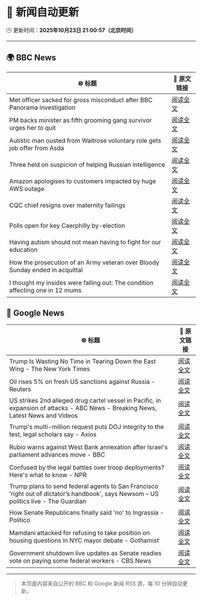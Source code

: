 # 🧠 新闻自动更新

🕒 更新时间：**2025年10月23日 21:00:57（北京时间）**

---

## 🌍 BBC News

| 🌐 标题 | 🔗 原文链接 |
|--------|-------------|
| Met officer sacked for gross misconduct after BBC Panorama investigation | [阅读全文](https://www.bbc.com/news/articles/cy0kynx59v0o?at_medium=RSS&at_campaign=rss) |
| PM backs minister as fifth grooming gang survivor urges her to quit | [阅读全文](https://www.bbc.com/news/articles/cly285e5ljyo?at_medium=RSS&at_campaign=rss) |
| Autistic man ousted from Waitrose voluntary role gets job offer from Asda | [阅读全文](https://www.bbc.com/news/articles/c98n53dpzx6o?at_medium=RSS&at_campaign=rss) |
| Three held on suspicion of helping Russian intelligence | [阅读全文](https://www.bbc.com/news/articles/c2lpzjvgrp8o?at_medium=RSS&at_campaign=rss) |
| Amazon apologises to customers impacted by huge AWS outage | [阅读全文](https://www.bbc.com/news/articles/cvgvnp77dy9o?at_medium=RSS&at_campaign=rss) |
| CQC chief resigns over maternity failings | [阅读全文](https://www.bbc.com/news/articles/c4gp2wgzpp1o?at_medium=RSS&at_campaign=rss) |
| Polls open for key Caerphilly by-election | [阅读全文](https://www.bbc.com/news/articles/c993nlyrdglo?at_medium=RSS&at_campaign=rss) |
| Having autism should not mean having to fight for our education | [阅读全文](https://www.bbc.com/news/articles/c891y5n2de8o?at_medium=RSS&at_campaign=rss) |
| How the prosecution of an Army veteran over Bloody Sunday ended in acquittal | [阅读全文](https://www.bbc.com/news/articles/cy0kgnlk7rpo?at_medium=RSS&at_campaign=rss) |
| I thought my insides were falling out: The condition affecting one in 12 mums | [阅读全文](https://www.bbc.com/news/articles/ckgk0y18mrvo?at_medium=RSS&at_campaign=rss) |

## 📰 Google News

| 🌐 标题 | 🔗 原文链接 |
|--------|-------------|
| Trump Is Wasting No Time in Tearing Down the East Wing - The New York Times | [阅读全文](https://news.google.com/rss/articles/CBMilAFBVV95cUxOTnFzNm5sbWt4Rnd3dDhJaTVvNUdHS2hudE4xOUdZd2g5WTB4bHZ1dEZmNHpHa0lEZmJwNnN0a3IwYUU4NFRzNjI5bnRKRkVWbEV4eVBnUndZYUZvWEU0WUhSWTg4cEJEeW52WkVBTHBWZGRwRTV3UXp4SEFTWlJpRzh1dWQ0cGhrWWJmMzB4SFowaHhf?oc=5) |
| Oil rises 5% on fresh US sanctions against Russia - Reuters | [阅读全文](https://news.google.com/rss/articles/CBMiywFBVV95cUxQQUJmWV9TNFpUcWtfaDhCOUh0dE1odTkyeTJrT0VzSUtFSnJDQ05jTWlyMFJ0WENkQ0l2ZVRTVHVGUmFEejE4dHlQZGk5Q2Qxbk1QZXhTbVJqVHVqeDFQLWJPdDFsWXBRVmlnS1laTUtnT3RTLW5tWHR4bEtsYW9CbmV4WGdYNGtMZkZId2VKRFVEb0N0aEt6MmtwU18yRF85OHh3eDZZUXRRYnpILXVLTnpqdW41TV9BaDFySFo3OHhnN2ZhcmVXSjRKaw?oc=5) |
| US strikes 2nd alleged drug cartel vessel in Pacific, in expansion of attacks - ABC News - Breaking News, Latest News and Videos | [阅读全文](https://news.google.com/rss/articles/CBMiowFBVV95cUxQNkNMcEh0VHdJdHRrRFY5b3pkS2VLbUtNNnR4ZktpOElSd0ZQWTM1aTNIQkYzcGlDQ2tCWnpocTdSQzhsS3M0NVFpVmJpOVhwRE1Lb2JFaTNnZmZIMlgxcTJwZnlQY3RmTVpzTE9ta2pJUElnZTdsWm9FN2VSX2o4LTFqUXFPWHdfQjB3ckFmMDQ5cnBuTnVqVXVKcnlzYllaMl9z0gGoAUFVX3lxTE9EbEtMVUFWeHhON1JhbWQ4LVY2U2ctbTQ5dFhRUDduWnBKbDNCRFViNmVQOTdLN0RMNEZGNWtWV3dPWDNDZ2lTNFVaWTNFeVREcjF5d3c0RHdEbW5Db2dkQ2ZoUFF2V01MZjRXQVZxOWRIWDc1UEJsc2g4ZW92akRPZ3lXYlhSamJkc09LNlJyTDl0UWNPcWppNG00d3lUZGFFbUNXc1lqYQ?oc=5) |
| Trump's multi-million request puts DOJ integrity to the test, legal scholars say - Axios | [阅读全文](https://news.google.com/rss/articles/CBMiigFBVV95cUxOeWk4dXppUHZCcW8xNnlZelYyTnhKM3QwcE5GOFR3S2p5S1BBLThFSkdyZkt0ZHU3RmlpZUp5VTNqNXhZd1l4cF9vQ2xldEYtOGRESTR6WXRDcHJrZUFNbUJlUnRhTXVaTmRSbzBXX2pwTXhuNXB6bi1fMmp6dTRJUEZEaDNpWXRZa0E?oc=5) |
| Rubio warns against West Bank annexation after Israel's parliament advances move - BBC | [阅读全文](https://news.google.com/rss/articles/CBMiWkFVX3lxTE9zeGVqNkRqbnByV2YwRERic2FsUDdkQlRQb0xHUE1NalF4QU1TZThvUndHR1dhZG5ETlFpR0t2VDM3R1FQSFFlMWtNc2VxZE16QWlEbVo1cm9Jd9IBX0FVX3lxTE5HTVp4cVRRYXpfYkNXelRpTmt3SjdhUnJ4NXZQNHpNdWgteEZEbnJ3TU1ha0cyRkpIVnc0VTBrc2dfeV9KQmRqb0kxVXAzUVpkSW1YWVBmMFl1TEx2cW9v?oc=5) |
| Confused by the legal battles over troop deployments? Here's what to know - NPR | [阅读全文](https://news.google.com/rss/articles/CBMijgFBVV95cUxNNkNROWNZT3g0Q0RoUXVHNmlkWFg0a0xmN3JvS1Z3RkoxYlFrQlJGYU5kbjd6R1J0UGswdTFEcWVkWVl3Z1N5SUZ5R3NoRHpQZE9CUG9XU1E2NGxsVHpEbC01a3RYWlVTa1JuY1lRbDFlZTc1dVoyUlhURUFkUGxzWFZhbkJMSTJXczBBbHBn?oc=5) |
| Trump plans to send federal agents to San Francisco ‘right out of dictator’s handbook’, says Newsom – US politics live - The Guardian | [阅读全文](https://news.google.com/rss/articles/CBMi0AFBVV95cUxQTVhHVWY0V0tTbW11QlN3WjBoVjUwNjBSa2ZfRnpxU0lrT2V0M0VoS2hWV2lrLWE0Q2Q1OWlRV3FjR1FKaVFTemJDbWhPeVN4TFVzT2QzX2E5OXNwV0FLUmM3bVBub2JFYVE3OE51X0RnSTVZbDVKaGJHcExjWURRVWdvVU45dHBpZnI0dnZCalQ1SDdWeWhjWmF0bk11WVV1Q0Y3NDVlUHh2dTVyeUljSGpVdTVsMWJWYWQxVkZiLXNBV0JGQUROOUhMQTJ2cjZE?oc=5) |
| How Senate Republicans finally said 'no' to Ingrassia - Politico | [阅读全文](https://news.google.com/rss/articles/CBMiogFBVV95cUxNSm5aMW00dEtBSWU2cDBYSjliWkpfOWNiMDdjZ3NxRHVmeTN3ZHFzSUttXzRKNEhJNS1nTDBzVGlCUEU2bjJqdEhQVTJ6MlhsQm13SUh6SGNFWVNPLWdaWEV1SXNQOVEwb0ZyYjQwTE9iekdzN0FkamRqT014ZTBidlRZdnk5Z3hNUDNCT0kwMmlqdDBNTzM2eFBPN3hFNmhZdGc?oc=5) |
| Mamdani attacked for refusing to take position on housing questions in NYC mayor debate - Gothamist | [阅读全文](https://news.google.com/rss/articles/CBMitAFBVV95cUxPN0ltMGtCU19kUWNzdXZIcFppRVhQOHFFOXl6d3FSMV96SkZfZHZZSy14V1llSlJUcC1oTFZnZ2VRWHFxV2pZUzZZbGtIS1BycHJmVFJ5RlNKQjZmUktmclNhelNrQlBCaXlOTU9USTJOQ2tyY0F0R0d3T3B1NENLZVZ1b192cndIY1Y0ZXNFMkJoNEZBbXc2clZxZEdXbE93ODhFNkZPVVRLOXdGbmJtWENxaG4?oc=5) |
| Government shutdown live updates as Senate readies vote on paying some federal workers - CBS News | [阅读全文](https://news.google.com/rss/articles/CBMimgFBVV95cUxQakk4T0s0Zm5iR2dqaUx5UnRLNnF3RWtrNWxJMEZEXzNTejZ3YnlGcDBGbnBNODFRZE12T0VKMUlJSUEyTTQ2RFNpRGFNcG41Wi11MUE4aEF1YmFYbVB6bDVBQkZ0Z2J0Y081WmRXbUdYUERfcHRhUzZzUFREVFBReGpuSkJjQmRXWm5TUzFVaF9fY1lvaFpVUHNB0gGfAUFVX3lxTE9uRGxuQXlXbmdyR2o1eWQ0bU1TYWRnQW9RT1d5TFpvWlN2NlpEUDBuMDFocEg4NlVLd0E1WGlfYzJoUUhLeFN4VTBMalpKcERCQ2xweDJFbmtCSXBzeXZLZ0RyMmtaNjd2c1E3V0dabHRiZ2RZd096Nmo4bzUzZnRyTFZVNW92LUl2YTFHMXJhUUF0eDNUMnRNYzlUY0Nfbw?oc=5) |

---
> 本页面内容来自公开的 BBC 和 Google 新闻 RSS 源，每 10 分钟自动更新。